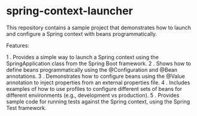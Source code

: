 # spring-context-launcher

This repository contains a sample project that demonstrates how to launch and configure a Spring context with beans programmatically.

Features:

1 . Provides a simple way to launch a Spring context using the SpringApplication class from the Spring Boot framework.
2 . Shows how to define beans programmatically using the @Configuration and @Bean annotations.
3 . Demonstrates how to configure beans using the @Value annotation to inject properties from an external properties file.
4 . Includes examples of how to use profiles to configure different sets of beans for different environments (e.g., development vs production).
5 . Provides sample code for running tests against the Spring context, using the Spring Test framework.
